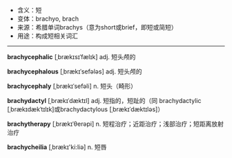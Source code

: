 - <span class="definition">含义：短</span>
- <span class="definition">变体：brachyo, brach</span>
- <span class="definition">来源：希腊单词brachys（意为short或brief，即短或简短）</span>
- <span class="definition">用途：构成短相关词汇</span>

---

<span class="vocabulary">**brachycephalic**</span> [ˌbrækɪsɪˈfælɪk] adj. 短头颅的    

<span class="vocabulary">**brachycephalous**</span> [ˌbrækɪˈsefələs] adj. 短头颅的   

<span class="vocabulary">**brachycephaly**</span> [ˌbrækɪˈsefəli] n. 短头（畸形）    

<span class="vocabulary">**brachydactyl**</span> [ˌbrækɪˈdæktɪl] adj. 短指的，短趾的（同 brachydactylic [ˌbrækɪdækˈtɪlɪk]或brachydactylous [ˌbrækɪˈdæktɪləs]）

<span class="vocabulary">**brachytherapy**</span> [ˌbrækɪˈθerəpi] n. 短程治疗；近距治疗；浅部治疗；短距离放射治疗

<span class="vocabulary">**brachycheilia**</span> [ˌbrækɪ'ki:liə] n. 短唇
